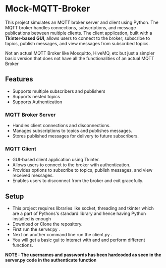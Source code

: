 # Mock-MQTT-Broker

This project simulates an MQTT broker server and client using Python. The MQTT broker handles connections, subscriptions, and message publications between multiple clients. The client application, built with a **Tkinter-based GUI**, allows users to connect to the broker, subscribe to topics, publish messages, and view messages from subscribed topics.

Not an actual MQTT Broker like Mosquitto, HiveMQ, etc but just a simpler basic version that does not have all the functionalities of an actual MQTT Broker

## Features

- Supports multiple subscribers and publishers
- Supports nested topics
- Supports Authentication
  
### MQTT Broker Server
- Handles client connections and disconnections.
- Manages subscriptions to topics and publishes messages.
- Stores published messages for delivery to future subscribers.

### MQTT Client
- GUI-based client application using Tkinter.
- Allows users to connect to the broker with authentication.
- Provides options to subscribe to topics, publish messages, and view received messages.
- Enables users to disconnect from the broker and exit gracefully.

## Setup
- This project requires libraries like socket, threading and tkinter which are a part of Pythons's standard library and hence having Python installed is enough
- Download or Clone the repository.
- First run the server.py .
- Next on another command line run the client.py .
- You will get a basic gui to interact with and and perform different functions.
  
 **NOTE : The usernames and passwords has been hardcoded as seen in the server.py code in the authenticate function**
